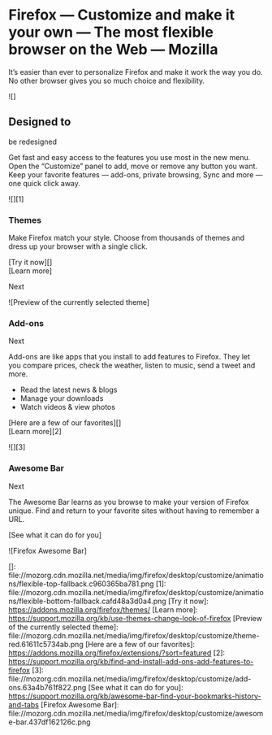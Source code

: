 # Firefox — Customize and make it your own — The most flexible browser on the Web — Mozilla

It’s easier than ever to personalize Firefox and make it work the way you do.  
No other browser gives you so much choice and flexibility.

![]

## Designed to

be redesigned

Get fast and easy access to the features you use most in the new menu. Open the “Customize” panel to add, move or remove any button you want. Keep your favorite features — add-ons, private browsing, Sync and more — one quick click away.

![][1]

### Themes

Make Firefox match your style. Choose from thousands of themes and dress up your browser with a single click.

[Try it now][]  
[Learn more]

Next

![Preview of the currently selected theme]

### Add-ons

Next

Add-ons are like apps that you install to add features to Firefox. They let you compare prices, check the weather, listen to music, send a tweet and more.

-   Read the latest news & blogs
-   Manage your downloads
-   Watch videos & view photos

[Here are a few of our favorites][]  
[Learn more][2]

![][3]

### Awesome Bar

Next

The Awesome Bar learns as you browse to make your version of Firefox unique. Find and return to your favorite sites without having to remember a URL.

[See what it can do for you]

![Firefox Awesome Bar]

  []: file://mozorg.cdn.mozilla.net/media/img/firefox/desktop/customize/animations/flexible-top-fallback.c960365ba781.png
  [1]: file://mozorg.cdn.mozilla.net/media/img/firefox/desktop/customize/animations/flexible-bottom-fallback.cafd48a3d0a4.png
  [Try it now]: https://addons.mozilla.org/firefox/themes/
  [Learn more]: https://support.mozilla.org/kb/use-themes-change-look-of-firefox
  [Preview of the currently selected theme]: file://mozorg.cdn.mozilla.net/media/img/firefox/desktop/customize/theme-red.61611c5734ab.png
  [Here are a few of our favorites]: https://addons.mozilla.org/firefox/extensions/?sort=featured
  [2]: https://support.mozilla.org/kb/find-and-install-add-ons-add-features-to-firefox
  [3]: file://mozorg.cdn.mozilla.net/media/img/firefox/desktop/customize/add-ons.63a4b761f822.png
  [See what it can do for you]: https://support.mozilla.org/kb/awesome-bar-find-your-bookmarks-history-and-tabs
  [Firefox Awesome Bar]: file://mozorg.cdn.mozilla.net/media/img/firefox/desktop/customize/awesome-bar.437df162126c.png
